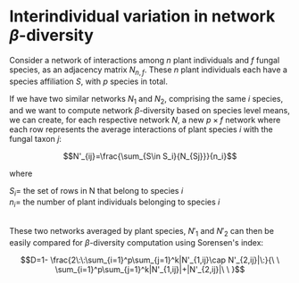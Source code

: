 # Interindividual variation in network $\beta$-diversity

Consider a network of interactions among $n$ plant individuals and $f$ fungal species, as an adjacency matrix $N_{n,f}$. These $n$ plant individuals each have a species affiliation $S$, with $p$ species in total.

If we have two similar networks $N_1$ and $N_2$, comprising the same $i$ species, and we want to compute network $\beta$-diversity based on species level means, we can create, for each respective network $N$, a new $p \times f$ network where each row represents the average interactions of plant species $i$ with the fungal taxon $j$:

$$N'_{ij}=\frac{\sum_{S\in S_i}{N_{Sj}}}{n_i}$$

where 

$S_i =$ the set of rows in N that belong to species $i$
<br>$n_i =$ the number of plant individuals belonging to species $i$ 

<br>These two networks averaged by plant species, $N'_1$ and $N'_2$ can then be easily compared for $\beta$-diversity computation using Sorensen's index:

$$D=1- \frac{2\:\:\sum_{i=1}^p\sum_{j=1}^k|N'_{1,ij}\cap N'_{2,ij}|\:}{\ \ \sum_{i=1}^p\sum_{j=1}^k|N'_{1,ij}|+|N'_{2,ij}|\ \ }$$



